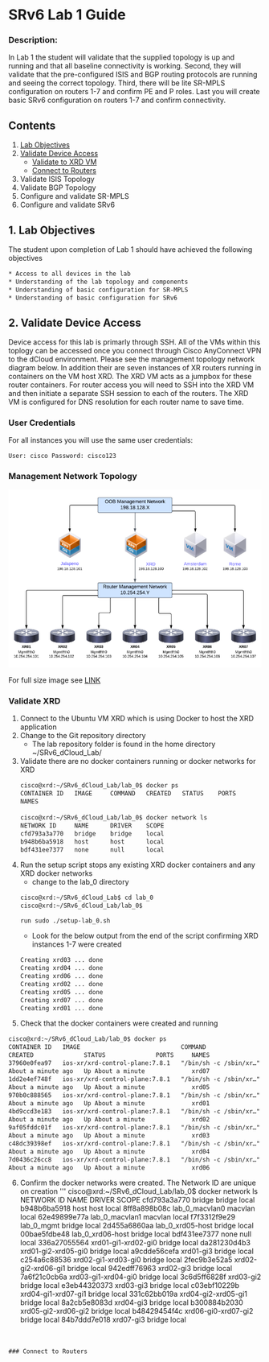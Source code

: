 # SRv6 Lab 1 Guide

### Description: 
In Lab 1 the student will validate that the supplied topology is up and running and that all baseline 
connectivity is working. Second, they will validate that the pre-configured ISIS and BGP routing protocols are running and 
seeing the correct topology. Third, there will be lite SR-MPLS configuration on routers 1-7 and 
confirm PE and P roles. Last you will create basic SRv6 configuration on routers 1-7 and confirm connectivity. 

## Contents
1. [Lab Objectives](#lab-objectives)
2. [Validate Device Access](#validate-device-access)
    - [Validate to XRD VM](#validate-xrd)
    - [Connect to Routers](#connect-to-routers)
3. Validate ISIS Topology
4. Validate BGP Topology
5. Configure and validate SR-MPLS
6. Configure and validate SRv6


## 1. Lab Objectives
The student upon completion of Lab 1 should have achieved the following objectives

    * Access to all devices in the lab
    * Understanding of the lab topology and components
    * Understanding of basic configuration for SR-MPLS
    * Understanding of basic configuration for SRv6
   

## 2. Validate Device Access

Device access for this lab is primarly through SSH. All of the VMs within this toplogy can be accessed once you connect through Cisco AnyConnect VPN to the dCloud environment. Please see the management topology network diagram below. In addition their are seven instances of XR routers running in containers on the VM host XRD. The XRD VM acts as a jumpbox for these router containers. For router access you will need to SSH into the XRD VM and then initiate a separate SSH session to each of the routers. The XRD VM is configured for DNS resolution for each router name to save time.

### User Credentials
For all instances you will use the same user credentials:
```
User: cisco Password: cisco123
```

### Management Network Topology

![Lab Topology Small](/topo_drawings/management-network-medium.png)

For full size image see [LINK](/topo_drawings/management-network.png)

### Validate XRD
1. Connect to the Ubuntu VM XRD which is using Docker to host the XRD application
2. Change to the Git repository directory
    - The lab repository folder is found in the home directory ~/SRv6_dCloud_Lab/
3. Validate there are no docker containers running or docker networks for XRD
    ```
    cisco@xrd:~/SRv6_dCloud_Lab/lab_0$ docker ps
    CONTAINER ID   IMAGE     COMMAND   CREATED   STATUS    PORTS     NAMES
    
    cisco@xrd:~/SRv6_dCloud_Lab/lab_0$ docker network ls
    NETWORK ID     NAME      DRIVER    SCOPE
    cfd793a3a770   bridge    bridge    local
    b948b6ba5918   host      host      local
    bdf431ee7377   none      null      local
    ```
4.  Run the setup script stops any existing XRD docker containers and any XRD docker networks
    - change to the lab_0 directory
    ```
    cisco@xrd:~/SRv6_dCloud_Lab$ cd lab_0
    cisco@xrd:~/SRv6_dCloud_Lab/lab_0$
    ```
    ``` 
    run sudo ./setup-lab_0.sh
    ```
    - Look for the below output from the end of the script confirming XRD instances 1-7 were created
    ```
    Creating xrd03 ... done
    Creating xrd04 ... done
    Creating xrd06 ... done
    Creating xrd02 ... done
    Creating xrd05 ... done
    Creating xrd07 ... done
    Creating xrd01 ... done
    ```
5. Check that the docker containers were created and running
```
cisco@xrd:~/SRv6_dCloud_Lab/lab_0$ docker ps
CONTAINER ID   IMAGE                            COMMAND                  CREATED              STATUS              PORTS     NAMES
37960e0fea97   ios-xr/xrd-control-plane:7.8.1   "/bin/sh -c /sbin/xr…"   About a minute ago   Up About a minute             xrd07
1dd2e4ef748f   ios-xr/xrd-control-plane:7.8.1   "/bin/sh -c /sbin/xr…"   About a minute ago   Up About a minute             xrd05
970b0c888565   ios-xr/xrd-control-plane:7.8.1   "/bin/sh -c /sbin/xr…"   About a minute ago   Up About a minute             xrd01
4bd9ccd3e183   ios-xr/xrd-control-plane:7.8.1   "/bin/sh -c /sbin/xr…"   About a minute ago   Up About a minute             xrd02
9af05fddc01f   ios-xr/xrd-control-plane:7.8.1   "/bin/sh -c /sbin/xr…"   About a minute ago   Up About a minute             xrd03
c48dc39398ef   ios-xr/xrd-control-plane:7.8.1   "/bin/sh -c /sbin/xr…"   About a minute ago   Up About a minute             xrd04
7d0436c26cc8   ios-xr/xrd-control-plane:7.8.1   "/bin/sh -c /sbin/xr…"   About a minute ago   Up About a minute             xrd06
```
6. Confirm the docker networks were created. The Network ID are unique on creation
'''
cisco@xrd:~/SRv6_dCloud_Lab/lab_0$ docker network ls
NETWORK ID     NAME                  DRIVER    SCOPE
cfd793a3a770   bridge                bridge    local
b948b6ba5918   host                  host      local
8ff8a898b08c   lab_0_macvlan0        macvlan   local
62e49899e77a   lab_0_macvlan1        macvlan   local
f7f3312f9e29   lab_0_mgmt            bridge    local
2d455a6860aa   lab_0_xrd05-host      bridge    local
00bae5fdbe48   lab_0_xrd06-host      bridge    local
bdf431ee7377   none                  null      local
336a27055564   xrd01-gi1-xrd02-gi0   bridge    local
da281230d4b3   xrd01-gi2-xrd05-gi0   bridge    local
a9cdde56cefa   xrd01-gi3             bridge    local
c254a6c88536   xrd02-gi1-xrd03-gi0   bridge    local
2fec9b3e52a5   xrd02-gi2-xrd06-gi1   bridge    local
942edff76963   xrd02-gi3             bridge    local
7a6f21c0cb6a   xrd03-gi1-xrd04-gi0   bridge    local
3c6d5ff6828f   xrd03-gi2             bridge    local
e3eb44320373   xrd03-gi3             bridge    local
c03ebf10229b   xrd04-gi1-xrd07-gi1   bridge    local
331c62bb019a   xrd04-gi2-xrd05-gi1   bridge    local
8a2cb5e8083d   xrd04-gi3             bridge    local
b300884b2030   xrd05-gi2-xrd06-gi2   bridge    local
b48429454f4c   xrd06-gi0-xrd07-gi2   bridge    local
84b7ddd7e018   xrd07-gi3             bridge    local
```


### Connect to Routers
